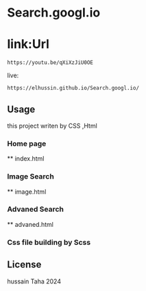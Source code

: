 # Search.googl.io
# link:Url
```
https://youtu.be/qXiXzJiU0OE
```
live:
```
https://elhussin.github.io/Search.googl.io/
```
## Usage
this project writen by CSS ,Html

### Home page
** index.html
### Image Search
** image.html

### Advaned Search
** advaned.html

### Css file building by Scss


## License
hussain Taha 2024